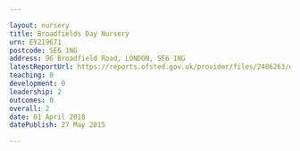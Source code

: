 ```yaml
---

layout: nursery
title: Broadfields Day Nursery
urn: EY219671
postcode: SE6 1NG
address: 96 Broadfield Road, LONDON, SE6 1NG
latestReportUrl: https://reports.ofsted.gov.uk/provider/files/2486263/urn/EY219671.pdf
teaching: 0
development: 0
leadership: 2
outcomes: 0
overall: 2
date: 01 April 2018 
datePublish: 27 May 2015

---
```

